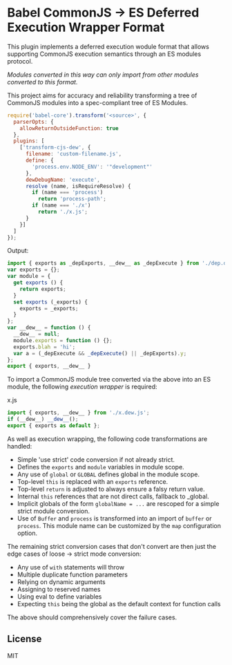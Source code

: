 # Babel CommonJS -> ES Deferred Execution Wrapper Format

This plugin implements a deferred execution wodule format that allows supporting CommonJS execution semantics through an ES modules protocol.

_Modules converted in this way can only import from other modules converted to this format._

This project aims for accuracy and reliability transforming a tree of CommonJS modules into a spec-compliant tree of ES Modules.

```js
require('babel-core').transform('<source>', {
  parserOpts: {
    allowReturnOutsideFunction: true
  },
  plugins: [
    ['transform-cjs-dew', {
      filename: 'custom-filename.js',
      define: {
        'process.env.NODE_ENV': '"development"'
      },
      dewDebugName: 'execute',
      resolve (name, isRequireResolve) {
        if (name === 'process')
          return 'process-path';
        if (name === './x')
          return './x.js';
      }
    }]
  ]
});
```

Output:

```js
import { exports as _depExports, __dew__ as _depExecute } from './dep.dew.js';
var exports = {};
var module = {
  get exports () {
    return exports;
  }
  set exports (_exports) {
    exports = _exports;
  }
};
var __dew__ = function () {
  __dew__ = null;
  module.exports = function () {};
  exports.blah = 'hi';
  var a = (_depExecute && _depExecute() || _depExports).y;
};
export { exports, __dew__ }
```

To import a CommonJS module tree converted via the above into an ES module, the following
_execution wrapper_ is required:

x.js
```js
import { exports, __dew__ } from './x.dew.js';
if (__dew__) __dew__();
export { exports as default };
```

As well as execution wrapping, the following code transformations are handled:
* Simple 'use strict' code conversion if not already strict.
* Defines the `exports` and `module` variables in module scope.
* Any use of `global` or `GLOBAL` defines global in the module scope.
* Top-level `this` is replaced with an `exports` reference.
* Top-level `return` is adjusted to always ensure a falsy return value.
* Internal `this` references that are not direct calls, fallback to _global.
* Implicit globals of the form `globalName = ...` are rescoped for a simple strict module conversion.
* Use of `Buffer` and `process` is transformed into an import of `buffer` or `process`. This module name can be customized by the `map` configuration option.

The remaining strict conversion cases that don't convert are then just the edge cases of loose -> strict mode conversion:
* Any use of `with` statements will throw
* Multiple duplicate function parameters
* Relying on dynamic arguments
* Assigning to reserved names
* Using eval to define variables
* Expecting `this` being the global as the default context for function calls

The above should comprehensively cover the failure cases.

## License

MIT
